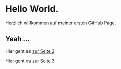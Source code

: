 # Hello World.

Herzlich willkommen auf meiner ersten GitHub Page. 

## Yeah ...



Hier geht es [zur Seite 2](Seite2)

Hier geht es [zur Seite 3](Seite3)
